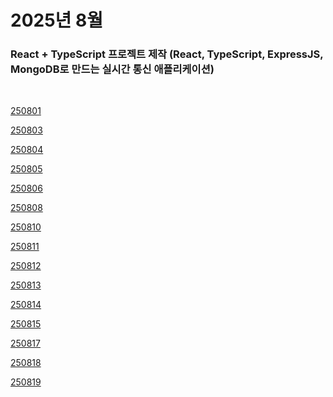 # 2025년 8월

### React + TypeScript 프로젝트 제작 (React, TypeScript, ExpressJS, MongoDB로 만드는 실시간 통신 애플리케이션)

<br />

[250801](/DateLink/2025-08/250801.md)

[250803](/DateLink/2025-08/250803.md)

[250804](/DateLink/2025-08/250804.md)

[250805](/DateLink/2025-08/250805.md)

[250806](/DateLink/2025-08/250806.md)

[250808](/DateLink/2025-08/250808.md)

[250810](/DateLink/2025-08/250810.md)

[250811](/DateLink/2025-08/250811.md)

[250812](/DateLink/2025-08/250812.md)

[250813](/DateLink/2025-08/250813.md)

[250814](/DateLink/2025-08/250814.md)

[250815](/DateLink/2025-08/250815.md)

[250817](/DateLink/2025-08/250817.md)

[250818](/DateLink/2025-08/250818.md)

[250819](/DateLink/2025-08/250819.md)

<!--

[250820](/DateLink/2025-08/250820.md)

[250821](/DateLink/2025-08/250821.md)

[250822](/DateLink/2025-08/250822.md)

[250823](/DateLink/2025-08/250823.md)

[250824](/DateLink/2025-08/250824.md)

[250825](/DateLink/2025-08/250825.md)

[250827](/DateLink/2025-08/250827.md)

[250828](/DateLink/2025-08/250828.md)

[250829](/DateLink/2025-08/250829.md)

[250831](/DateLink/2025-08/250831.md) -->
